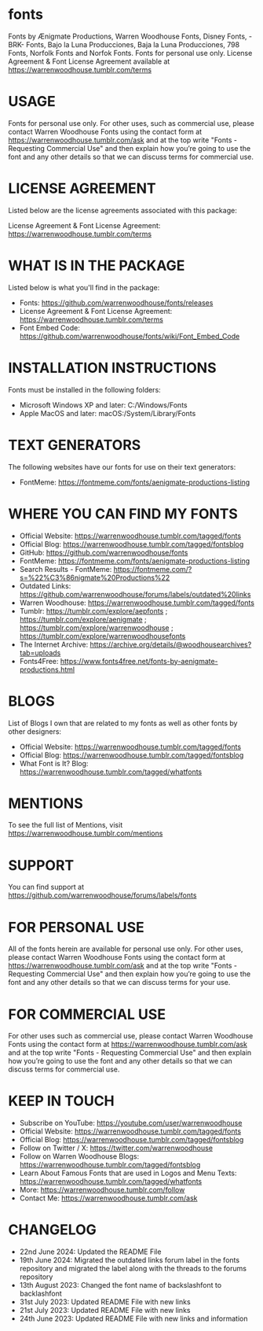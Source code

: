 # fonts
Fonts by Ænigmate Productions, Warren Woodhouse Fonts, Disney Fonts, -BRK- Fonts, Bajo la Luna Producciones, Baja la Luna Producciones, 798 Fonts, Norfolk Fonts and Norfok Fonts. Fonts for personal use only. License Agreement & Font License Agreement available at https://warrenwoodhouse.tumblr.com/terms

# USAGE
Fonts for personal use only. For other uses, such as commercial use, please contact Warren Woodhouse Fonts using the contact form at https://warrenwoodhouse.tumblr.com/ask and at the top write "Fonts - Requesting Commercial Use" and then explain how you’re going to use the font and any other details so that we can discuss terms for commercial use.

# LICENSE AGREEMENT
Listed below are the license agreements associated with this package:

License Agreement & Font License Agreement: https://warrenwoodhouse.tumblr.com/terms

# WHAT IS IN THE PACKAGE
Listed below is what you'll find in the package:

* Fonts: https://github.com/warrenwoodhouse/fonts/releases
* License Agreement & Font License Agreement: https://warrenwoodhouse.tumblr.com/terms
* Font Embed Code: https://github.com/warrenwoodhouse/fonts/wiki/Font_Embed_Code

# INSTALLATION INSTRUCTIONS
Fonts must be installed in the following folders:

* Microsoft Windows XP and later: C:/Windows/Fonts
* Apple MacOS and later: macOS:/System/Library/Fonts

# TEXT GENERATORS
The following websites have our fonts for use on their text generators:

* FontMeme: https://fontmeme.com/fonts/aenigmate-productions-listing

# WHERE YOU CAN FIND MY FONTS
* Official Website: https://warrenwoodhouse.tumblr.com/tagged/fonts
* Official Blog: https://warrenwoodhouse.tumblr.com/tagged/fontsblog
* GitHub: https://github.com/warrenwoodhouse/fonts
* FontMeme: https://fontmeme.com/fonts/aenigmate-productions-listing
* Search Results - FontMeme: https://fontmeme.com/?s=%22%C3%86nigmate%20Productions%22
* Outdated Links: https://github.com/warrenwoodhouse/forums/labels/outdated%20links
* Warren Woodhouse: https://warrenwoodhouse.tumblr.com/tagged/fonts
* Tumblr: https://tumblr.com/explore/aepfonts ; https://tumblr.com/explore/aenigmate ; https://tumblr.com/explore/warrenwoodhouse ; https://tumblr.com/explore/warrenwoodhousefonts
* The Internet Archive: https://archive.org/details/@woodhousearchives?tab=uploads
* Fonts4Free: https://www.fonts4free.net/fonts-by-aenigmate-productions.html

# BLOGS
List of Blogs I own that are related to my fonts as well as other fonts by other designers:

* Official Website: https://warrenwoodhouse.tumblr.com/tagged/fonts
* Official Blog: https://warrenwoodhouse.tumblr.com/tagged/fontsblog
* What Font is It? Blog: https://warrenwoodhouse.tumblr.com/tagged/whatfonts

# MENTIONS
To see the full list of Mentions, visit https://warrenwoodhouse.tumblr.com/mentions

# SUPPORT
You can find support at https://github.com/warrenwoodhouse/forums/labels/fonts

# FOR PERSONAL USE
All of the fonts herein are available for personal use only. For other uses, please contact Warren Woodhouse Fonts using the contact form at https://warrenwoodhouse.tumblr.com/ask and at the top write "Fonts - Requesting Commercial Use" and then explain how you’re going to use the font and any other details so that we can discuss terms for your use.

# FOR COMMERCIAL USE
For other uses such as commercial use, please contact Warren Woodhouse Fonts using the contact form at https://warrenwoodhouse.tumblr.com/ask and at the top write "Fonts - Requesting Commercial Use" and then explain how you’re going to use the font and any other details so that we can discuss terms for commercial use.

# KEEP IN TOUCH
* Subscribe on YouTube: https://youtube.com/user/warrenwoodhouse
* Official Website: https://warrenwoodhouse.tumblr.com/tagged/fonts
* Official Blog: https://warrenwoodhouse.tumblr.com/tagged/fontsblog
* Follow on Twitter / X: https://twitter.com/warrenwoodhouse
* Follow on Warren Woodhouse Blogs: https://warrenwoodhouse.tumblr.com/tagged/fontsblog
* Learn About Famous Fonts that are used in Logos and Menu Texts: https://warrenwoodhouse.tumblr.com/tagged/whatfonts
* More: https://warrenwoodhouse.tumblr.com/follow
* Contact Me: https://warrenwoodhouse.tumblr.com/ask

# CHANGELOG
* 22nd June 2024: Updated the README File
* 19th June 2024: Migrated the outdated links forum label in the fonts repository and migrated the label along with the threads to the forums repository
* 13th August 2023: Changed the font name of backslashfont to backlashfont
* 31st July 2023: Updated README File with new links
* 21st July 2023: Updated README File with new links
* 24th June 2023: Updated README File with new links and information
